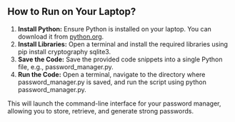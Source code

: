 ## How to Run on Your Laptop?
1. **Install Python:** Ensure Python is installed on your laptop. You can download it from <a href="python.org">python.org</a>.
2. **Install Libraries:** Open a terminal and install the required libraries using pip install cryptography sqlite3.
3. **Save the Code:** Save the provided code snippets into a single Python file, e.g., password_manager.py.
4. **Run the Code:** Open a terminal, navigate to the directory where password_manager.py is saved, and run the script using python password_manager.py.
<p>This will launch the command-line interface for your password manager, allowing you to store, retrieve, and generate strong passwords.</p>
